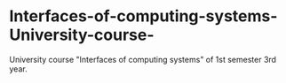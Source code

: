 # Interfaces-of-computing-systems-University-course-
University course "Interfaces of computing systems" of 1st semester 3rd year.
